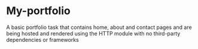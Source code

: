 # My-portfolio

A basic portfolio task that contains home, about and contact pages and are being hosted and rendered using the HTTP module with no third-party dependencies or frameworks

